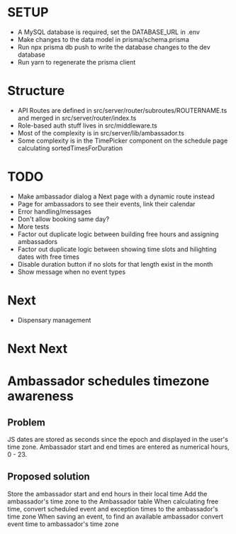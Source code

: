 # SETUP

- A MySQL database is required, set the DATABASE_URL in .env
- Make changes to the data model in prisma/schema.prisma
- Run npx prisma db push to write the database changes to the dev database
- Run yarn to regenerate the prisma client

# Structure

- API Routes are defined in src/server/router/subroutes/ROUTERNAME.ts and merged in src/server/router/index.ts
- Role-based auth stuff lives in src/middleware.ts
- Most of the complexity is in src/server/lib/ambassador.ts
- Some complexity is in the TimePicker component on the schedule page calculating sortedTimesForDuration

# TODO

- Make ambassador dialog a Next page with a dynamic route instead
- Page for ambassadors to see their events, link their calendar
- Error handling/messages
- Don't allow booking same day?
- More tests
- Factor out duplicate logic between building free hours and assigning ambassadors
- Factor out duplicate logic between showing time slots and hilighting dates with free times
- Disable duration button if no slots for that length exist in the month
- Show message when no event types

# Next

- Dispensary management

# Next Next

# Ambassador schedules timezone awareness

## Problem

JS dates are stored as seconds since the epoch and displayed in the user's time zone. Ambassador start and end times are entered as numerical hours, 0 - 23.

## Proposed solution

Store the ambassador start and end hours in their local time
Add the ambassador's time zone to the Ambassador table
When calculating free time, convert scheduled event and exception times to the ambassador's time zone
When saving an event, to find an available ambassador convert event time to ambassador's time zone
